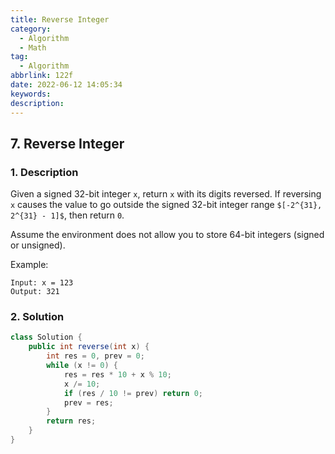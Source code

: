 ```yaml
---
title: Reverse Integer
category:
  - Algorithm
  - Math
tag:
  - Algorithm
abbrlink: 122f
date: 2022-06-12 14:05:34
keywords:
description:
---
```


## 7. Reverse Integer
### 1. Description
Given a signed 32-bit integer `x`, return `x` with its digits reversed. If reversing `x` causes the value to go outside the signed 32-bit integer range `$[-2^{31}, 2^{31} - 1]$`, then return `0`.

Assume the environment does not allow you to store 64-bit integers (signed or unsigned).

Example:
```
Input: x = 123
Output: 321
```

### 2. Solution
```java
class Solution {
    public int reverse(int x) {
        int res = 0, prev = 0;
        while (x != 0) {
            res = res * 10 + x % 10;
            x /= 10;
            if (res / 10 != prev) return 0;
            prev = res;
        }
        return res;
    }
}
```
